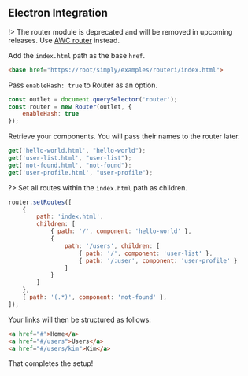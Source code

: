 ## Electron Integration

!> The router module is deprecated and will be removed in upcoming releases. Use [AWC router](docs/awc-router) instead.

Add the `index.html` path as the base `href`.

```html
<base href="https://root/simply/examples/routeri/index.html">
```


Pass `enableHash: true` to Router as an option.

```js
const outlet = document.querySelector('router');
const router = new Router(outlet, {
	enableHash: true
});
```


Retrieve your components. You will pass their names to the router later.

```js
get('hello-world.html', "hello-world");
get('user-list.html', "user-list");
get('not-found.html', "not-found");
get('user-profile.html', "user-profile");
```


?> Set all routes within the `index.html` path as children.

```js
router.setRoutes([
	{
		path: 'index.html',
		children: [
			{ path: '/', component: 'hello-world' },
			{
				path: '/users', children: [
					{ path: '/', component: 'user-list' },
					{ path: '/:user', component: 'user-profile' }
				]
			}
		]
	},
	{ path: '(.*)', component: 'not-found' },
]);
```


Your links will then be structured as follows:

```html
<a href="#">Home</a>
<a href="#/users">Users</a>
<a href="#/users/kim">Kim</a>
```

That completes the setup!
